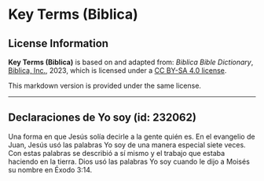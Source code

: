 # Key Terms (Biblica)

## License Information

**Key Terms (Biblica)** is based on and adapted from: _Biblica Bible Dictionary_, [Biblica, Inc.](https://www.biblica.com/), 2023, which is licensed under a [CC BY-SA 4.0 license](https://creativecommons.org/licenses/by-sa/4.0/legalcode.en).

This markdown version is provided under the same license.



--------------------------------

## Declaraciones de Yo soy (id: 232062)

Una forma en que Jesús solía decirle a la gente quién es. En el evangelio de Juan, Jesús usó las palabras Yo soy de una manera especial siete veces. Con estas palabras se describió a sí mismo y el trabajo que estaba haciendo en la tierra. Dios usó las palabras Yo soy cuando le dijo a Moisés su nombre en Éxodo 3:14\.


